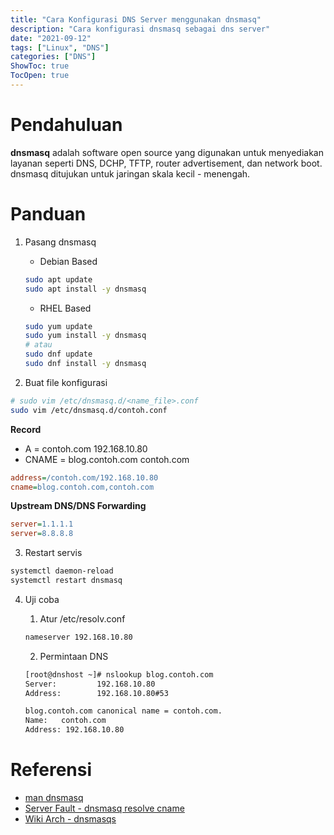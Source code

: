 ```yaml
---
title: "Cara Konfigurasi DNS Server menggunakan dnsmasq"
description: "Cara konfigurasi dnsmasq sebagai dns server"
date: "2021-09-12"
tags: ["Linux", "DNS"]
categories: ["DNS"]
ShowToc: true
TocOpen: true
---
```


# Pendahuluan
**dnsmasq** adalah software open source yang digunakan untuk menyediakan layanan seperti DNS, DCHP, TFTP, router advertisement, dan network boot. dnsmasq ditujukan untuk jaringan skala kecil - menengah.

# Panduan
1. Pasang dnsmasq
    - Debian Based
    ```bash
    sudo apt update
    sudo apt install -y dnsmasq
    ```

    - RHEL Based
    ```bash
    sudo yum update
    sudo yum install -y dnsmasq
    # atau
    sudo dnf update
    sudo dnf install -y dnsmasq
    ```

2. Buat file konfigurasi
```bash
# sudo vim /etc/dnsmasq.d/<name_file>.conf
sudo vim /etc/dnsmasq.d/contoh.conf
```

**Record**
- A = contoh.com 192.168.10.80
- CNAME = blog.contoh.com contoh.com
```ini
address=/contoh.com/192.168.10.80
cname=blog.contoh.com,contoh.com
```

**Upstream DNS/DNS Forwarding**
```ini
server=1.1.1.1
server=8.8.8.8
```

3. Restart servis
```bash
systemctl daemon-reload
systemctl restart dnsmasq
```

4. Uji coba
    1. Atur /etc/resolv.conf
    ```bash
    nameserver 192.168.10.80
    ```

    2. Permintaan DNS
    ```bash
    [root@dnshost ~]# nslookup blog.contoh.com
    Server:         192.168.10.80
    Address:        192.168.10.80#53
    
    blog.contoh.com canonical name = contoh.com.
    Name:   contoh.com
    Address: 192.168.10.80
    ```

# Referensi
- [man dnsmasq](https://linux.die.net/man/8/dnsmasq)
- [Server Fault - dnsmasq resolve cname](https://serverfault.com/questions/789530/resolve-a-domain-name-to-cname-alias-locally-using-dnsmasq/947713)
- [Wiki Arch - dnsmasqs](https://wiki.archlinux.org/title/dnsmasq)